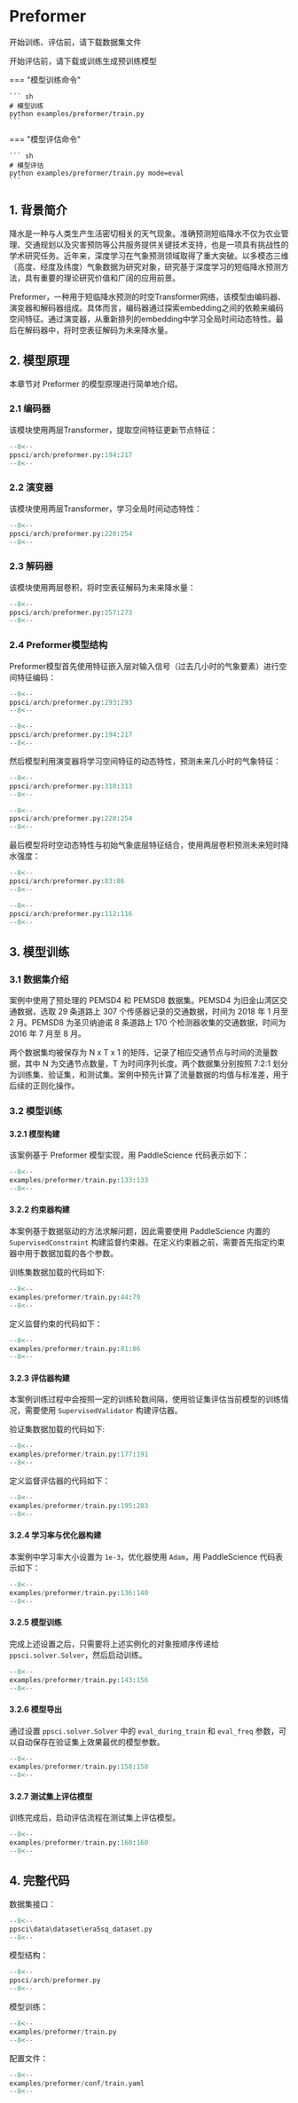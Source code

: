 # Preformer

开始训练、评估前，请下载数据集文件

开始评估前，请下载或训练生成预训练模型

=== "模型训练命令"

    ``` sh
    # 模型训练
    python examples/preformer/train.py
    ```

=== "模型评估命令"

    ``` sh
    # 模型评估
    python examples/preformer/train.py mode=eval
    ```

## 1. 背景简介

降水是一种与人类生产生活密切相关的天气现象。准确预测短临降水不仅为农业管理、交通规划以及灾害预防等公共服务提供关键技术支持，也是一项具有挑战性的学术研究任务。近年来，深度学习在气象预测领域取得了重大突破。以多模态三维（高度、经度及纬度）气象数据为研究对象，研究基于深度学习的短临降水预测方法，具有重要的理论研究价值和广阔的应用前景。

Preformer，一种用于短临降水预测的时空Transformer网络，该模型由编码器、演变器和解码器组成。具体而言，编码器通过探索embedding之间的依赖来编码空间特征。通过演变器，从重新排列的embedding中学习全局时间动态特性。最后在解码器中，将时空表征解码为未来降水量。


## 2. 模型原理

本章节对 Preformer 的模型原理进行简单地介绍。

### 2.1 编码器

该模块使用两层Transformer，提取空间特征更新节点特征：

``` py linenums="8" title="ppsci/arch/preformer.py"
--8<--
ppsci/arch/preformer.py:194:217
--8<--
```

### 2.2 演变器

该模块使用两层Transformer，学习全局时间动态特性：

``` py linenums="29" title="ppsci/arch/preformer.py"
--8<--
ppsci/arch/preformer.py:220:254
--8<--
```

### 2.3 解码器

该模块使用两层卷积，将时空表征解码为未来降水量：

``` py linenums="29" title="ppsci/arch/preformer.py"
--8<--
ppsci/arch/preformer.py:257:273
--8<--
```

### 2.4 Preformer模型结构

Preformer模型首先使用特征嵌入层对输入信号（过去几小时的气象要素）进行空间特征编码：

``` py linenums="73" title="ppsci/arch/preformer.py"
--8<--
ppsci/arch/preformer.py:293:293
--8<--
```

``` py linenums="94" title="ppsci/arch/preformer.py"
--8<--
ppsci/arch/preformer.py:194:217
--8<--
```

然后模型利用演变器将学习空间特征的动态特性，预测未来几小时的气象特征：

``` py linenums="75" title="ppsci/arch/preformer.py"
--8<--
ppsci/arch/preformer.py:310:313
--8<--
```

``` py linenums="96" title="ppsci/arch/preformer.py"
--8<--
ppsci/arch/preformer.py:220:254
--8<--
```

最后模型将时空动态特性与初始气象底层特征结合，使用两层卷积预测未来短时降水强度：

``` py linenums="112" title="ppsci/arch/preformer.py"
--8<--
ppsci/arch/preformer.py:83:86
--8<--
```

``` py linenums="35" title="ppsci/arch/preformer.py"
--8<--
ppsci/arch/preformer.py:112:116
--8<--
```

## 3. 模型训练

### 3.1 数据集介绍

案例中使用了预处理的 PEMSD4 和 PEMSD8 数据集。PEMSD4 为旧金山湾区交通数据，选取 29 条道路上 307 个传感器记录的交通数据，时间为 2018 年 1 月至 2 月。PEMSD8 为圣贝纳迪诺 8 条道路上 170 个检测器收集的交通数据，时间为 2016 年 7 月至 8 月。

两个数据集均被保存为 N x T x 1 的矩阵，记录了相应交通节点与时间的流量数据，其中 N 为交通节点数量，T 为时间序列长度。两个数据集分别按照 7:2:1 划分为训练集、验证集，和测试集。案例中预先计算了流量数据的均值与标准差，用于后续的正则化操作。

### 3.2 模型训练

#### 3.2.1 模型构建

该案例基于 Preformer 模型实现，用 PaddleScience 代码表示如下：

``` py linenums="79" title="examples/preformer/train.py"
--8<--
examples/preformer/train.py:133:133
--8<--
```

#### 3.2.2 约束器构建

本案例基于数据驱动的方法求解问题，因此需要使用 PaddleScience 内置的 `SupervisedConstraint` 构建监督约束器。在定义约束器之前，需要首先指定约束器中用于数据加载的各个参数。

训练集数据加载的代码如下:

``` py linenums="20" title="examples/preformer/train.py"
--8<--
examples/preformer/train.py:44:79
--8<--
```

定义监督约束的代码如下：

``` py linenums="40" title="examples/preformer/train.py"
--8<--
examples/preformer/train.py:81:86
--8<--
```

#### 3.2.3 评估器构建

本案例训练过程中会按照一定的训练轮数间隔，使用验证集评估当前模型的训练情况，需要使用 `SupervisedValidator` 构建评估器。

验证集数据加载的代码如下:

``` py linenums="44" title="examples/preformer/train.py"
--8<--
examples/preformer/train.py:177:191
--8<--
```

定义监督评估器的代码如下：

``` py linenums="65" title="examples/preformer/train.py"
--8<--
examples/preformer/train.py:195:203
--8<--
```

#### 3.2.4 学习率与优化器构建

本案例中学习率大小设置为 `1e-3`，优化器使用 `Adam`，用 PaddleScience 代码表示如下：

``` py linenums="83" title="examples/preformer/train.py"
--8<--
examples/preformer/train.py:136:140
--8<--
```

#### 3.2.5 模型训练

完成上述设置之后，只需要将上述实例化的对象按顺序传递给 `ppsci.solver.Solver`，然后启动训练。

``` py linenums="88" title="examples/preformer/train.py"
--8<--
examples/preformer/train.py:143:156
--8<--
```

#### 3.2.6 模型导出

通过设置 `ppsci.solver.Solver` 中的 `eval_during_train` 和 `eval_freq` 参数，可以自动保存在验证集上效果最优的模型参数。

``` py linenums="100" title="examples/preformer/train.py"
--8<--
examples/preformer/train.py:158:158
--8<--
```

#### 3.2.7 测试集上评估模型

训练完成后，启动评估流程在测试集上评估模型。

``` py linenums="112" title="examples/preformer/train.py"
--8<--
examples/preformer/train.py:160:160
--8<--
```


## 4. 完整代码

数据集接口：

``` py linenums="1" title="ppsci\data\dataset\era5sq_dataset.py"
--8<--
ppsci\data\dataset\era5sq_dataset.py
--8<--
```

模型结构：

``` py linenums="1" title="ppsci/arch/preformer.py"
--8<--
ppsci/arch/preformer.py
--8<--
```

模型训练：

``` py linenums="1" title="examples/preformer/train.py"
--8<--
examples/preformer/train.py
--8<--
```

配置文件：

``` py linenums="1" title="examples/preformer/conf/train.yaml"
--8<--
examples/preformer/conf/train.yaml
--8<--
```
